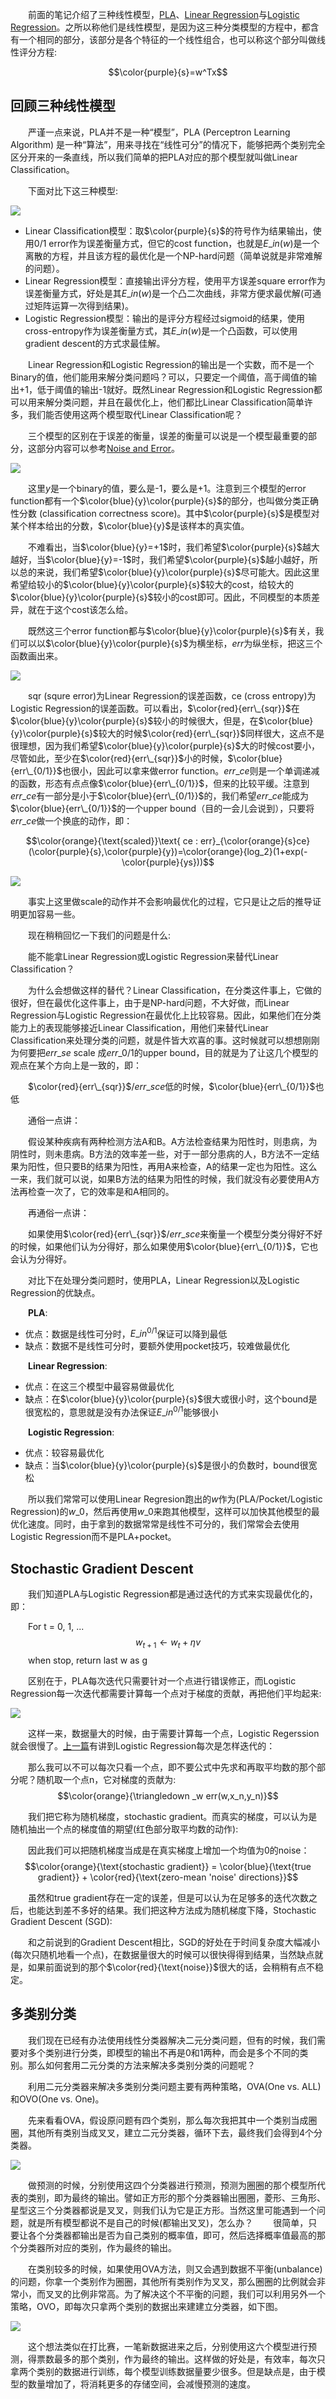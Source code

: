 &emsp;&emsp;前面的笔记介绍了三种线性模型，[PLA][1]、[Linear Regression][2]与[Logistic Regression][3]。之所以称他们是线性模型，是因为这三种分类模型的方程中，都含有一个相同的部分，该部分是各个特征的一个线性组合，也可以称这个部分叫做线性评分方程:

$$\color{purple}{s}=w^Tx$$

## 回顾三种线性模型

&emsp;&emsp;严谨一点来说，PLA并不是一种“模型”，PLA (Perceptron Learning Algorithm) 是一种“算法”，用来寻找在“线性可分”的情况下，能够把两个类别完全区分开来的一条直线，所以我们简单的把PLA对应的那个模型就叫做Linear Classification。

&emsp;&emsp;下面对比下这三种模型:

![][4]

- Linear Classification模型：取$\color{purple}{s}$的符号作为结果输出，使用0/1 error作为误差衡量方式，但它的cost function，也就是$E\_{in}(w)$是一个离散的方程，并且该方程的最优化是一个NP-hard问题（简单说就是非常难解的问题）。
- Linear Regression模型：直接输出评分方程，使用平方误差square error作为误差衡量方式，好处是其$E\_{in}(w)$是一个凸二次曲线，非常方便求最优解(可通过矩阵运算一次得到结果)。
- Logistic Regression模型：输出的是评分方程经过sigmoid的结果，使用cross-entropy作为误差衡量方式，其$E\_{in}(w)$是一个凸函数，可以使用gradient descent的方式求最佳解。

&emsp;&emsp;Linear Regression和Logistic Regression的输出是一个实数，而不是一个Binary的值，他们能用来解分类问题吗？可以，只要定一个阈值，高于阈值的输出+1，低于阈值的输出-1就好。既然Linear Regression和Logistic Regression都可以用来解分类问题，并且在最优化上，他们都比Linear Classification简单许多，我们能否使用这两个模型取代Linear Classification呢？

&emsp;&emsp;三个模型的区别在于误差的衡量，误差的衡量可以说是一个模型最重要的部分，这部分内容可以参考[Noise and Error][5]。

![][6]

&emsp;&emsp;这里$y$是一个binary的值，要么是-1，要么是+1。注意到三个模型的error function都有一个$\color{blue}{y}\color{purple}{s}$的部分，也叫做分类正确性分数 (classification correctness score)。其中$\color{purple}{s}$是模型对某个样本给出的分数，$\color{blue}{y}$是该样本的真实值。

&emsp;&emsp;不难看出，当$\color{blue}{y}=+1$时，我们希望$\color{purple}{s}$越大越好，当$\color{blue}{y}=-1$时，我们希望$\color{purple}{s}$越小越好，所以总的来说，我们希望$\color{blue}{y}\color{purple}{s}$尽可能大。因此这里希望给较小的$\color{blue}{y}\color{purple}{s}$较大的cost，给较大的$\color{blue}{y}\color{purple}{s}$较小的cost即可。因此，不同模型的本质差异，就在于这个cost该怎么给。

&emsp;&emsp;既然这三个error function都与$\color{blue}{y}\color{purple}{s}$有关，我们可以以$\color{blue}{y}\color{purple}{s}$为横坐标，$err$为纵坐标，把这三个函数画出来。

![][7]

&emsp;&emsp;sqr (squre error)为Linear Regression的误差函数，ce (cross entropy)为Logistic Regression的误差函数。可以看出，$\color{red}{err\_{sqr}}$在$\color{blue}{y}\color{purple}{s}$较小的时候很大，但是，在$\color{blue}{y}\color{purple}{s}$较大的时候$\color{red}{err\_{sqr}}$同样很大，这点不是很理想，因为我们希望$\color{blue}{y}\color{purple}{s}$大的时候cost要小，尽管如此，至少在$\color{red}{err\_{sqr}}$小的时候，$\color{blue}{err\_{0/1}}$也很小，因此可以拿来做error function。$err\_{ce}$则是一个单调递减的函数，形态有点点像$\color{blue}{err\_{0/1}}$，但来的比较平缓。注意到$err\_{ce}$有一部分是小于$\color{blue}{err\_{0/1}}$的，我们希望$err\_{ce}$能成为$\color{blue}{err\_{0/1}}$的一个upper bound（目的一会儿会说到），只要将$err\_{ce}$做一个换底的动作，即：

$$\color{orange}{\text{scaled}}\text{ ce : err}_{\color{orange}{s}ce}(\color{purple}{s},\color{purple}{y})=\color{orange}{log_2}(1+exp(-\color{purple}{ys}))$$

![][8]

&emsp;&emsp;事实上这里做scale的动作并不会影响最优化的过程，它只是让之后的推导证明更加容易一些。

&emsp;&emsp;现在稍稍回忆一下我们的问题是什么:

&emsp;&emsp;能不能拿Linear Regression或Logistic Regression来替代Linear Classification？

&emsp;&emsp;为什么会想做这样的替代？Linear Classification，在分类这件事上，它做的很好，但在最优化这件事上，由于是NP-hard问题，不大好做，而Linear Regression与Logistic Regression在最优化上比较容易。因此，如果他们在分类能力上的表现能够接近Linear Classification，用他们来替代Linear Classification来处理分类的问题，就是件皆大欢喜的事。这时候就可以想想刚刚为何要把$err\_se$ scale 成$err\_{0/1}$的upper bound，目的就是为了让这几个模型的观点在某个方向上是一致的，即：

&emsp;&emsp;$\color{red}{err\_{sqr}}$/$err\_{sce}$低的时候，$\color{blue}{err\_{0/1}}$也低

&emsp;&emsp;通俗一点讲：

&emsp;&emsp;假设某种疾病有两种检测方法A和B。A方法检查结果为阳性时，则患病，为阴性时，则未患病。B方法的效率差一些，对于一部分患病的人，B方法不一定结果为阳性，但只要B的结果为阳性，再用A来检查，A的结果一定也为阳性。这么一来，我们就可以说，如果B方法的结果为阳性的时候，我们就没有必要使用A方法再检查一次了，它的效率是和A相同的。

&emsp;&emsp;再通俗一点讲：

&emsp;&emsp;如果使用$\color{red}{err\_{sqr}}$/$err\_{sce}$来衡量一个模型分类分得好不好的时候，如果他们认为分得好，那么如果使用$\color{blue}{err\_{0/1}}$，它也会认为分得好。

&emsp;&emsp;对比下在处理分类问题时，使用PLA，Linear Regression以及Logistic Regression的优缺点。

&emsp;&emsp;**PLA**:

- 优点：数据是线性可分时，$E\_{in}^{0/1}$保证可以降到最低
- 缺点：数据不是线性可分时，要额外使用pocket技巧，较难做最优化

&emsp;&emsp;**Linear Regression**:

- 优点：在这三个模型中最容易做最优化
- 缺点：在$\color{blue}{y}\color{purple}{s}$很大或很小时，这个bound是很宽松的，意思就是没有办法保证$E\_{in}^{0/1}$能够很小

&emsp;&emsp;**Logistic Regression**:

- 优点：较容易最优化
- 缺点：当$\color{blue}{y}\color{purple}{s}$是很小的负数时，bound很宽松

&emsp;&emsp;所以我们常常可以使用Linear Regresion跑出的$w$作为(PLA/Pocket/Logistic Regression)的$w\_0$，然后再使用$w\_0$来跑其他模型，这样可以加快其他模型的最优化速度。同时，由于拿到的数据常常是线性不可分的，我们常常会去使用Logistic Regression而不是PLA+pocket。

## Stochastic Gradient Descent

&emsp;&emsp;我们知道PLA与Logistic Regression都是通过迭代的方式来实现最优化的，即：

&emsp;&emsp;For t = 0, 1, ...
$$w_{t+1}\leftarrow w_t + \eta v$$
&emsp;&emsp;when stop, return last w as g

&emsp;&emsp;区别在于，PLA每次迭代只需要针对一个点进行错误修正，而Logistic Regression每一次迭代都需要计算每一个点对于梯度的贡献，再把他们平均起来:

![][9]

&emsp;&emsp;这样一来，数据量大的时候，由于需要计算每一个点，Logistic Regerssion就会很慢了。[上一篇][10]有讲到Logistic Regression每次是怎样迭代的：

<script type="math/tex; mode=display">
w_{t+1} \leftarrow w_t + \eta \underbrace{\color{red}{\frac{1}{N}\sum_{n=1}^{N}}\color{purple}{\theta(\color{black}{-y_nw_t^Tx_n})}\color{orange}{(y_nx_n)}}_{-\color{blue}{\triangledown E_{in}(w_t)}}
</script>

&emsp;&emsp;那么我可以不可以每次只看一个点，即不要公式中先求和再取平均数的那个部分呢？随机取一个点n，它对梯度的贡献为:
$$\color{orange}{\triangledown _w err(w,x_n,y_n)}$$

&emsp;&emsp;我们把它称为随机梯度，stochastic gradient。而真实的梯度，可以认为是随机抽出一个点的梯度值的期望(红色部分取平均数的动作):

<script type="math/tex; mode=display">
\triangledown_w E_{in}(w) = \color{red}{\underset{random\,n}{\epsilon}}\triangledown_w \color{orange}{err(w,x_n,y_n)}
</script>

&emsp;&emsp;因此我们可以把随机梯度当成是在真实梯度上增加一个均值为0的noise：
$$\color{orange}{\text{stochastic gradient}} = \color{blue}{\text{true gradient}} + \color{red}{\text{zero-mean 'noise' directions}}$$

&emsp;&emsp;虽然和true gradient存在一定的误差，但是可以认为在足够多的迭代次数之后，也能达到差不多好的结果。我们把这种方法成为随机梯度下降，Stochastic Gradient Descent (SGD):

<script type="math/tex; mode=display">
w_{t+1} \leftarrow w_t + \eta \underbrace{\color{purple}{\theta(\color{black}{-y_nw_t^Tx_n})}\color{orange}{(y_nx_n)}}_{-\color{blue}{\triangledown_{err}(w_t,x_n,y_n)}}
</script>

&emsp;&emsp;和之前说到的Gradient Descent相比，SGD的好处在于时间复杂度大幅减小(每次只随机地看一个点)，在数据量很大的时候可以很快得得到结果，当然缺点就是，如果前面说到的那个$\color{red}{\text{noise}}$很大的话，会稍稍有点不稳定。

## 多类别分类

&emsp;&emsp;我们现在已经有办法使用线性分类器解决二元分类问题，但有的时候，我们需要对多个类别进行分类，即模型的输出不再是0和1两种，而会是多个不同的类别。那么如何套用二元分类的方法来解决多类别分类的问题呢？

&emsp;&emsp;利用二元分类器来解决多类别分类问题主要有两种策略，OVA(One vs. ALL)和OVO(One vs. One)。

&emsp;&emsp;先来看看OVA，假设原问题有四个类别，那么每次我把其中一个类别当成圈圈，其他所有类别当成叉叉，建立二元分类器，循环下去，最终我们会得到4个分类器。

![][11]

&emsp;&emsp;做预测的时候，分别使用这四个分类器进行预测，预测为圈圈的那个模型所代表的类别，即为最终的输出。譬如正方形的那个分类器输出圈圈，菱形、三角形、星型这三个分类器都说是叉叉，则我们认为它是正方形。当然这里可能遇到一个问题，就是所有模型都说不是自己的时候(都输出叉叉)，怎么办？
&emsp;&emsp;很简单，只要让各个分类器都输出是否为自己类别的概率值，即可，然后选择概率值最高的那个分类器所对应的类别，作为最终的输出。

&emsp;&emsp;在类别较多的时候，如果使用OVA方法，则又会遇到数据不平衡(unbalance)的问题，你拿一个类别作为圈圈，其他所有类别作为叉叉，那么圈圈的比例就会非常小，而叉叉的比例非常高。为了解决这个不平衡的问题，我们可以利用另外一个策略，OVO，即每次只拿两个类别的数据出来建建立分类器，如下图。

![][12]

&emsp;&emsp;这个想法类似在打比赛，一笔新数据进来之后，分别使用这六个模型进行预测，得票数最多的那个类别，作为最终的输出。这样做的好处是，有效率，每次只拿两个类别的数据进行训练，每个模型训练数据量要少很多。但是缺点是，由于模型的数量增加了，将消耗更多的存储空间，会减慢预测的速度。

  [1]: http://beader.me/2013/12/21/perceptron-learning-algorithm/
  [2]: http://beader.me/2014/03/09/linear-regression/
  [3]: http://beader.me/2014/05/03/logistic-regression/
  [4]: images/llloverview.png
  [5]: http://beader.me/2014/03/02/noise-and-error/
  [6]: images/lll_error_function.png
  [7]: images/lll_error_function_vis.png
  [8]: images/lll_error_function_scale.png
  [9]: images/pla_logistic_opt.png
  [10]: http://beader.me/2014/05/03/logistic-regression/
  [11]: images/ova.png
  [12]: images/ovo.png
